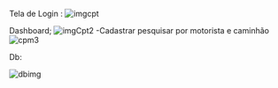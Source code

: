 Tela de Login :
![imgcpt](https://user-images.githubusercontent.com/69175890/143803664-dc80fd75-2b56-4810-a3c0-6fe4b300cebb.PNG)



Dashboard;
 ![imgCpt2](https://user-images.githubusercontent.com/69175890/143803597-4f4f1c8c-c671-4f73-a5cf-572c805d9f5b.PNG)
 -Cadastrar pesquisar por motorista e caminhão
![cpm3](https://user-images.githubusercontent.com/69175890/143806265-c914ff08-a3d5-40f6-88d8-16df04cbc18c.PNG)


Db: 

![dbimg](https://user-images.githubusercontent.com/69175890/143804143-a2fd4326-d3f6-4948-b712-edce9adc8a9a.PNG)

